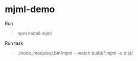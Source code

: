 # mjml-demo 

Run 
>npm install mjml

Run task
>./node_modules/.bin/mjml --watch build/*.mjml -o dist/